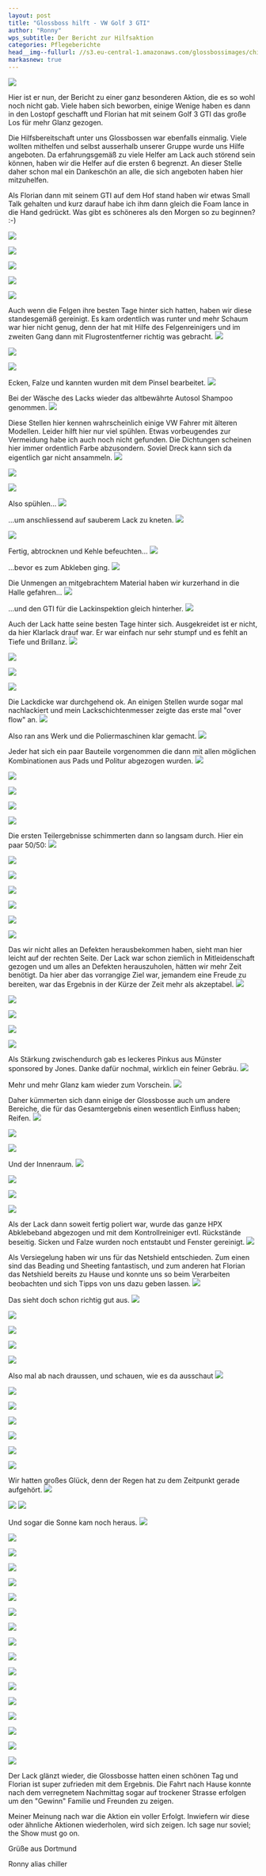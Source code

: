 ```yaml
---
layout: post
title: "Glossboss hilft - VW Golf 3 GTI"
author: "Ronny"
wps_subtitle: Der Bericht zur Hilfsaktion
categories: Pflegeberichte
head__img--fullurl: //s3.eu-central-1.amazonaws.com/glossbossimages/chiller/Glossboss_hilft_Bericht/Golf3GTI24.jpg
markasnew: true
---
```

![](//s3.eu-central-1.amazonaws.com/glossbossimages/chiller/Glossboss_hilft_Bericht/glossbosshilft_banner.png)


Hier ist er nun, der Bericht zu einer ganz besonderen Aktion, die es so wohl noch nicht gab. Viele haben sich beworben, einige Wenige haben es dann in den Lostopf geschafft und Florian hat mit seinem Golf 3 GTI das große Los für mehr Glanz gezogen. 

Die Hilfsbereitschaft unter uns Glossbossen war ebenfalls einmalig. Viele wollten mithelfen und selbst ausserhalb unserer Gruppe wurde uns Hilfe angeboten. Da erfahrungsgemäß zu viele Helfer am Lack auch störend sein können, haben wir die Helfer auf die ersten 6 begrenzt. An dieser Stelle daher schon mal ein Dankeschön an alle, die sich angeboten haben hier mitzuhelfen.

Als Florian dann mit seinem GTI auf dem Hof stand haben wir etwas Small Talk gehalten und kurz darauf habe ich ihm dann gleich die Foam lance in die Hand gedrückt. Was gibt es schöneres als den Morgen so zu beginnen? :-)

![](//s3.eu-central-1.amazonaws.com/glossbossimages/chiller/Glossboss_hilft_Bericht/Golf3GTI01.jpg)


![](//s3.eu-central-1.amazonaws.com/glossbossimages/chiller/Glossboss_hilft_Bericht/Golf3GTI02.jpg)


![](//s3.eu-central-1.amazonaws.com/glossbossimages/chiller/Glossboss_hilft_Bericht/Golf3GTI03.jpg)


![](//s3.eu-central-1.amazonaws.com/glossbossimages/chiller/Glossboss_hilft_Bericht/Golf3GTI04.jpg)


![](//s3.eu-central-1.amazonaws.com/glossbossimages/chiller/Glossboss_hilft_Bericht/Golf3GTI05.jpg)


Auch wenn die Felgen ihre besten Tage hinter sich hatten, haben wir diese standesgemäß gereinigt. Es kam ordentlich was runter und mehr Schaum war hier nicht genug, denn der hat mit Hilfe des Felgenreinigers und im zweiten Gang dann mit Flugrostentferner richtig was gebracht.
![](//s3.eu-central-1.amazonaws.com/glossbossimages/chiller/Glossboss_hilft_Bericht/Golf3GTI08.jpg)

![](//s3.eu-central-1.amazonaws.com/glossbossimages/chiller/Glossboss_hilft_Bericht/JonesGolf3GTI02.jpg)

![](//s3.eu-central-1.amazonaws.com/glossbossimages/chiller/Glossboss_hilft_Bericht/Golf3GTI09.jpg)

Ecken, Falze und kannten wurden mit dem Pinsel bearbeitet.
![](//s3.eu-central-1.amazonaws.com/glossbossimages/chiller/Glossboss_hilft_Bericht/JonesGolf3GTI01.jpg)

Bei der Wäsche des Lacks wieder das altbewährte Autosol Shampoo genommen.
![](//s3.eu-central-1.amazonaws.com/glossbossimages/chiller/Glossboss_hilft_Bericht/JonesGolf3GTI03.jpg)

Diese Stellen hier kennen wahrscheinlich einige VW Fahrer mit älteren Modellen. Leider hilft hier nur viel spühlen. Etwas vorbeugendes zur Vermeidung habe ich auch noch nicht gefunden. Die Dichtungen scheinen hier immer ordentlich Farbe abzusondern. Soviel Dreck kann sich da eigentlich gar nicht ansammeln.
![](//s3.eu-central-1.amazonaws.com/glossbossimages/chiller/Glossboss_hilft_Bericht/JonesGolf3GTI04.jpg)

![](//s3.eu-central-1.amazonaws.com/glossbossimages/chiller/Glossboss_hilft_Bericht/JonesGolf3GTI05.jpg)

![](//s3.eu-central-1.amazonaws.com/glossbossimages/chiller/Glossboss_hilft_Bericht/JonesGolf3GTI07.jpg)

Also spühlen...
![](//s3.eu-central-1.amazonaws.com/glossbossimages/chiller/Glossboss_hilft_Bericht/JonesGolf3GTI08.jpg)

...um anschliessend auf sauberem Lack zu kneten.
![](//s3.eu-central-1.amazonaws.com/glossbossimages/chiller/Glossboss_hilft_Bericht/JonesGolf3GTI09.jpg)


![](//s3.eu-central-1.amazonaws.com/glossbossimages/chiller/Glossboss_hilft_Bericht/JonesGolf3GTI10.jpg)

Fertig, abtrocknen und Kehle befeuchten...
![](//s3.eu-central-1.amazonaws.com/glossbossimages/chiller/Glossboss_hilft_Bericht/JonesGolf3GTI11.jpg)

...bevor es zum Abkleben ging. 
![](//s3.eu-central-1.amazonaws.com/glossbossimages/chiller/Glossboss_hilft_Bericht/JonesGolf3GTI14.jpg)

Die Unmengen an mitgebrachtem Material haben wir kurzerhand in die Halle gefahren...
![](//s3.eu-central-1.amazonaws.com/glossbossimages/chiller/Glossboss_hilft_Bericht/JonesGolf3GTI13.jpg)

...und den GTI für die Lackinspektion gleich hinterher.
![](//s3.eu-central-1.amazonaws.com/glossbossimages/chiller/Glossboss_hilft_Bericht/JonesGolf3GTI16.jpg)

Auch der Lack hatte seine besten Tage hinter sich. Ausgekreidet ist er nicht, da hier Klarlack drauf war. Er war einfach nur sehr stumpf und es fehlt an Tiefe und Brillanz.
![](//s3.eu-central-1.amazonaws.com/glossbossimages/chiller/Glossboss_hilft_Bericht/JonesGolf3GTI17.jpg)


![](//s3.eu-central-1.amazonaws.com/glossbossimages/chiller/Glossboss_hilft_Bericht/JonesGolf3GTI18.jpg)


![](//s3.eu-central-1.amazonaws.com/glossbossimages/chiller/Glossboss_hilft_Bericht/JonesGolf3GTI19.jpg)


![](//s3.eu-central-1.amazonaws.com/glossbossimages/chiller/Glossboss_hilft_Bericht/JonesGolf3GTI20.jpg)

Die Lackdicke war durchgehend ok. An einigen Stellen wurde sogar mal nachlackiert und mein Lackschichtenmesser zeigte das erste mal "over flow" an.
![](//s3.eu-central-1.amazonaws.com/glossbossimages/chiller/Glossboss_hilft_Bericht/JonesGolf3GTI43.jpg)

Also ran ans Werk und die Poliermaschinen klar gemacht.
![](//s3.eu-central-1.amazonaws.com/glossbossimages/chiller/Glossboss_hilft_Bericht/JonesGolf3GTI28.jpg)

Jeder hat sich ein paar Bauteile vorgenommen die dann mit allen möglichen Kombinationen aus Pads und Politur abgezogen wurden.
![](//s3.eu-central-1.amazonaws.com/glossbossimages/chiller/Glossboss_hilft_Bericht/JonesGolf3GTI30.jpg)

![](//s3.eu-central-1.amazonaws.com/glossbossimages/chiller/Glossboss_hilft_Bericht/JonesGolf3GTI32.jpg)

![](//s3.eu-central-1.amazonaws.com/glossbossimages/chiller/Glossboss_hilft_Bericht/JonesGolf3GTI33.jpg)

![](//s3.eu-central-1.amazonaws.com/glossbossimages/chiller/Glossboss_hilft_Bericht/JonesGolf3GTI35.jpg)

![](//s3.eu-central-1.amazonaws.com/glossbossimages/chiller/Glossboss_hilft_Bericht/JonesGolf3GTI36.jpg)

Die ersten Teilergebnisse schimmerten dann so langsam durch. Hier ein paar 50/50:
![](//s3.eu-central-1.amazonaws.com/glossbossimages/chiller/Glossboss_hilft_Bericht/Golf3GTI10.jpg)

![](//s3.eu-central-1.amazonaws.com/glossbossimages/chiller/Glossboss_hilft_Bericht/Golf3GTI11.jpg)

![](//s3.eu-central-1.amazonaws.com/glossbossimages/chiller/Glossboss_hilft_Bericht/Golf3GTI13.jpg)

![](//s3.eu-central-1.amazonaws.com/glossbossimages/chiller/Glossboss_hilft_Bericht/JonesGolf3GTI24.jpg)

![](//s3.eu-central-1.amazonaws.com/glossbossimages/chiller/Glossboss_hilft_Bericht/JonesGolf3GTI51.jpg)

![](//s3.eu-central-1.amazonaws.com/glossbossimages/chiller/Glossboss_hilft_Bericht/JonesGolf3GTI25.jpg)

![](//s3.eu-central-1.amazonaws.com/glossbossimages/chiller/Glossboss_hilft_Bericht/JonesGolf3GTI26.jpg)

Das wir nicht alles an Defekten herausbekommen haben, sieht man hier leicht auf der rechten Seite. Der Lack war schon ziemlich in Mitleidenschaft gezogen und um alles an Defekten herauszuholen, hätten wir mehr Zeit benötigt. Da hier aber das vorrangige Ziel war, jemandem eine Freude zu bereiten, war das Ergebnis in der Kürze der Zeit mehr als akzeptabel.
![](//s3.eu-central-1.amazonaws.com/glossbossimages/chiller/Glossboss_hilft_Bericht/JonesGolf3GTI27.jpg)

![](//s3.eu-central-1.amazonaws.com/glossbossimages/chiller/Glossboss_hilft_Bericht/JonesGolf3GTI39.jpg)

![](//s3.eu-central-1.amazonaws.com/glossbossimages/chiller/Glossboss_hilft_Bericht/JonesGolf3GTI40.jpg)

![](//s3.eu-central-1.amazonaws.com/glossbossimages/chiller/Glossboss_hilft_Bericht/JonesGolf3GTI41.jpg)

![](//s3.eu-central-1.amazonaws.com/glossbossimages/chiller/Glossboss_hilft_Bericht/JonesGolf3GTI44.jpg)

Als Stärkung zwischendurch gab es leckeres Pinkus aus Münster sponsored by Jones. Danke dafür nochmal, wirklich ein feiner Gebräu.
![](//s3.eu-central-1.amazonaws.com/glossbossimages/chiller/Glossboss_hilft_Bericht/JonesGolf3GTI45.jpg)

Mehr und mehr Glanz kam wieder zum Vorschein.
![](//s3.eu-central-1.amazonaws.com/glossbossimages/chiller/Glossboss_hilft_Bericht/JonesGolf3GTI37.jpg)

Daher kümmerten sich dann einige der Glossbosse auch um andere Bereiche, die für das Gesamtergebnis einen wesentlich Einfluss haben; Reifen.
![](//s3.eu-central-1.amazonaws.com/glossbossimages/chiller/Glossboss_hilft_Bericht/JonesGolf3GTI21.jpg)

![](//s3.eu-central-1.amazonaws.com/glossbossimages/chiller/Glossboss_hilft_Bericht/JonesGolf3GTI22.jpg)

![](//s3.eu-central-1.amazonaws.com/glossbossimages/chiller/Glossboss_hilft_Bericht/JonesGolf3GTI23.jpg)

Und der Innenraum.
![](//s3.eu-central-1.amazonaws.com/glossbossimages/chiller/Glossboss_hilft_Bericht/JonesGolf3GTI46.jpg)

![](//s3.eu-central-1.amazonaws.com/glossbossimages/chiller/Glossboss_hilft_Bericht/JonesGolf3GTI48.jpg)

![](//s3.eu-central-1.amazonaws.com/glossbossimages/chiller/Glossboss_hilft_Bericht/JonesGolf3GTI50.jpg)

![](//s3.eu-central-1.amazonaws.com/glossbossimages/chiller/Glossboss_hilft_Bericht/JonesGolf3GTI52.jpg)

Als der Lack dann soweit fertig poliert war, wurde das ganze HPX Abklebeband abgezogen und mit dem Kontrollreiniger evtl. Rückstände beseitig. Sicken und Falze wurden noch entstaubt und Fenster gereinigt.
![](//s3.eu-central-1.amazonaws.com/glossbossimages/chiller/Glossboss_hilft_Bericht/Golf3GTI15.jpg)

Als Versiegelung haben wir uns für das Netshield entschieden. Zum einen sind das Beading und Sheeting fantastisch, und zum anderen hat Florian das Netshield bereits zu Hause und konnte uns so beim Verarbeiten beobachten und sich Tipps von uns dazu geben lassen.
![](//s3.eu-central-1.amazonaws.com/glossbossimages/chiller/Glossboss_hilft_Bericht/Golf3GTI16.jpg)

Das sieht doch schon richtig gut aus.
![](//s3.eu-central-1.amazonaws.com/glossbossimages/chiller/Glossboss_hilft_Bericht/Golf3GTI17.jpg)

![](//s3.eu-central-1.amazonaws.com/glossbossimages/chiller/Glossboss_hilft_Bericht/Golf3GTI18.jpg)

![](//s3.eu-central-1.amazonaws.com/glossbossimages/chiller/Glossboss_hilft_Bericht/Golf3GTI19.jpg)

![](//s3.eu-central-1.amazonaws.com/glossbossimages/chiller/Glossboss_hilft_Bericht/Golf3GTI21.jpg)

![](//s3.eu-central-1.amazonaws.com/glossbossimages/chiller/Glossboss_hilft_Bericht/Golf3GTI22.jpg)

Also mal ab nach draussen, und schauen, wie es da ausschaut
![](//s3.eu-central-1.amazonaws.com/glossbossimages/chiller/Glossboss_hilft_Bericht/Golf3GTI23.jpg)

![](//s3.eu-central-1.amazonaws.com/glossbossimages/chiller/Glossboss_hilft_Bericht/Golf3GTI24.jpg)

![](//s3.eu-central-1.amazonaws.com/glossbossimages/chiller/Glossboss_hilft_Bericht/JonesGolf3GTI58.jpg)

![](//s3.eu-central-1.amazonaws.com/glossbossimages/chiller/Glossboss_hilft_Bericht/JonesGolf3GTI59.jpg)

![](//s3.eu-central-1.amazonaws.com/glossbossimages/chiller/Glossboss_hilft_Bericht/JonesGolf3GTI60.jpg)

![](//s3.eu-central-1.amazonaws.com/glossbossimages/chiller/Glossboss_hilft_Bericht/JonesGolf3GTI61.jpg)

![](//s3.eu-central-1.amazonaws.com/glossbossimages/chiller/Glossboss_hilft_Bericht/JonesGolf3GTI62.jpg)

Wir hatten großes Glück, denn der Regen hat zu dem Zeitpunkt gerade aufgehört.
![](//s3.eu-central-1.amazonaws.com/glossbossimages/chiller/Glossboss_hilft_Bericht/JonesGolf3GTI63.jpg)

![](//s3.eu-central-1.amazonaws.com/glossbossimages/chiller/Glossboss_hilft_Bericht/JonesGolf3GTI64.jpg)
![](//s3.eu-central-1.amazonaws.com/glossbossimages/chiller/Glossboss_hilft_Bericht/Golf3GTI25.jpg)

Und sogar die Sonne kam noch heraus.
![](//s3.eu-central-1.amazonaws.com/glossbossimages/chiller/Glossboss_hilft_Bericht/Golf3GTI26.jpg)

![](//s3.eu-central-1.amazonaws.com/glossbossimages/chiller/Glossboss_hilft_Bericht/JonesGolf3GTI65.jpg)

![](//s3.eu-central-1.amazonaws.com/glossbossimages/chiller/Glossboss_hilft_Bericht/JonesGolf3GTI66.jpg)

![](//s3.eu-central-1.amazonaws.com/glossbossimages/chiller/Glossboss_hilft_Bericht/JonesGolf3GTI67.jpg)

![](//s3.eu-central-1.amazonaws.com/glossbossimages/chiller/Glossboss_hilft_Bericht/JonesGolf3GTI68.jpg)

![](//s3.eu-central-1.amazonaws.com/glossbossimages/chiller/Glossboss_hilft_Bericht/JonesGolf3GTI69.jpg)

![](//s3.eu-central-1.amazonaws.com/glossbossimages/chiller/Glossboss_hilft_Bericht/Golf3GTI27.jpg)

![](//s3.eu-central-1.amazonaws.com/glossbossimages/chiller/Glossboss_hilft_Bericht/Golf3GTI28.jpg)

![](//s3.eu-central-1.amazonaws.com/glossbossimages/chiller/Glossboss_hilft_Bericht/Golf3GTI29.jpg)

![](//s3.eu-central-1.amazonaws.com/glossbossimages/chiller/Glossboss_hilft_Bericht/Golf3GTI30.jpg)

![](//s3.eu-central-1.amazonaws.com/glossbossimages/chiller/Glossboss_hilft_Bericht/JonesGolf3GTI70.jpg)

![](//s3.eu-central-1.amazonaws.com/glossbossimages/chiller/Glossboss_hilft_Bericht/JonesGolf3GTI71.jpg)

![](//s3.eu-central-1.amazonaws.com/glossbossimages/chiller/Glossboss_hilft_Bericht/JonesGolf3GTI73.jpg)

![](//s3.eu-central-1.amazonaws.com/glossbossimages/chiller/Glossboss_hilft_Bericht/JonesGolf3GTI74.jpg)

![](//s3.eu-central-1.amazonaws.com/glossbossimages/chiller/Glossboss_hilft_Bericht/JonesGolf3GTI75.jpg)

![](//s3.eu-central-1.amazonaws.com/glossbossimages/chiller/Glossboss_hilft_Bericht/Golf3GTI31.jpg)

![](//s3.eu-central-1.amazonaws.com/glossbossimages/chiller/Glossboss_hilft_Bericht/JonesGolf3GTI77.jpg)

Der Lack glänzt wieder, die Glossbosse hatten einen schönen Tag und Florian ist super zufrieden mit dem Ergebnis. Die Fahrt nach Hause konnte nach dem verregnetem Nachmittag sogar auf trockener Strasse erfolgen um den "Gewinn" Familie und Freunden zu zeigen. 

Meiner Meinung nach war die Aktion ein voller Erfolgt. Inwiefern wir diese oder ähnliche Aktionen wiederholen, wird sich zeigen. Ich sage nur soviel; the Show must go on.


Grüße aus Dortmund

Ronny alias chiller
